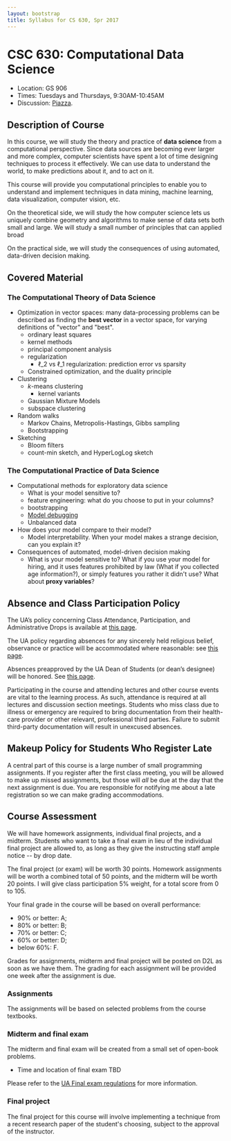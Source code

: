 ```yaml
---
layout: bootstrap
title: Syllabus for CS 630, Spr 2017
---
```


# CSC 630: Computational Data Science

* Location: GS 906
* Times: Tuesdays and Thursdays, 9:30AM-10:45AM
* Discussion: [Piazza](http://piazza.com/arizona/fall2016/cs444/).

## Description of Course

In this course, we will study the theory and practice of **data
science** from a computational perspective. Since data sources are
becoming ever larger and more complex, computer scientists have spent
a lot of time designing techniques to process it effectively. We can
use data to understand the world, to make predictions about it, and to
act on it.

This course will provide you computational principles to enable you to
understand and implement techniques in data mining, machine learning,
data visualization, computer vision, etc. 

On the theoretical side, we will study the how computer science lets
us uniquely combine geometry and algorithms to make sense of data sets
both small and large. We will study a small number of principles that
can applied broad

On the practical side, we will study the consequences of using
automated, data-driven decision making. 



## Covered Material

### The Computational Theory of Data Science

* Optimization in vector spaces: many data-processing problems can be
  described as finding the **best vector** in a vector space, for
  varying definitions of "vector" and "best".
  * ordinary least squares
  * kernel methods
  * principal component analysis
  * regularization
    * $\ell\_{2}$ vs $\ell\_{1}$ regularization: prediction error vs
      sparsity
  * Constrained optimization, and the duality principle
* Clustering
  * $k$-means clustering
    * kernel variants
  * Gaussian Mixture Models
  * subspace clustering
* Random walks
  * Markov Chains, Metropolis-Hastings, Gibbs sampling
  * Bootstrapping
* Sketching
  * Bloom filters
  * count-min sketch, and HyperLogLog sketch


### The Computational Practice of Data Science

* Computational methods for exploratory data science
  * What is your model sensitive to?
  * feature engineering: what do you choose to put in your columns?
  * bootstrapping
  * [Model debugging](http://nlpers.blogspot.com/2016/08/debugging-machine-learning.html)
  * Unbalanced data
* How does your model compare to their model?
  * Model interpretability. When your model makes a strange decision,
    can you explain it?
* Consequences of automated, model-driven decision making
  * What is your model sensitive to? What if you use your model for
    hiring, and it uses features prohibited by law (What if you
    collected age information?), or simply features you rather it
    didn't use? What about **proxy variables**?

## Absence and Class Participation Policy

The UA’s policy concerning Class Attendance, Participation, and Administrative Drops is available at [this page](http://catalog.arizona.edu/policy/class-attendance-participation-and-administrative-drop).

The UA policy regarding absences for any sincerely held religious belief, observance or practice will be accommodated where reasonable: see [this page](http://policy.arizona.edu/human-resources/religious-accommodation-policy).

Absences preapproved by the UA Dean of Students (or dean’s designee) will be honored. See [this page](https://deanofstudents.arizona.edu/absences).

Participating in the course and attending lectures and other course
events are vital to the learning process. As such, attendance is
required at all lectures and discussion section meetings. Students who
miss class due to illness or emergency are required to bring
documentation from their health-care provider or other relevant,
professional third parties. Failure to submit third-party
documentation will result in unexcused absences.

## Makeup Policy for Students Who Register Late

A central part of this course is a large number of small programming assignments. If you register after the first class meeting, you will be allowed to make up missed assignments, but those will *all* be due at the day that the next assignment is due. You are responsible for notifying me about a late registration so we can make grading accommodations.

## Course Assessment

We will have homework assignments, individual final projects, and a
midterm. Students who want to take a final exam in lieu of the
individual final project are allowed to, as long as they give the
instructing staff ample notice -- by drop date.

The final project (or exam) will be worth 30 points. Homework
assignments will be worth a combined total of 50 points, and the
midterm will be worth 20 points. I will give class participation 5%
weight, for a total score from 0 to 105. 

Your final grade in the course will be based on overall performance:

* 90% or better: A;
* 80% or better: B;
* 70% or better: C;
* 60% or better: D;
* below 60%: F.

Grades for assignments, midterm and final project will be posted on
D2L as soon as we have them. The grading for each assignment will be
provided one week after the assignment is due. 

### Assignments

The assignments will be based on selected problems from the course textbooks.

### Midterm and final exam

The midterm and final exam will be created from a small set of open-book problems.

* Time and location of final exam TBD

Please refer to the [UA Final exam regulations](https://www.registrar.arizona.edu/courses/final-examination-regulations-and-information) for more information.

### Final project

The final project for this course will involve implementing a
technique from a recent research paper of the student's choosing,
subject to the approval of the instructor. 




